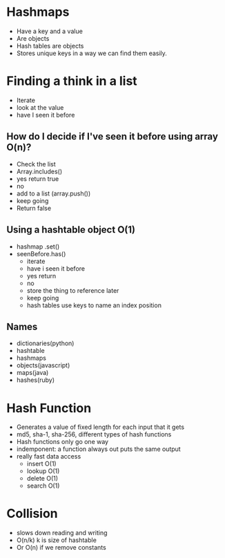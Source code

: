 # Hashmaps
- Have a key and a value
- Are objects
- Hash tables are objects
- Stores unique keys in a way we can find them easily.

# Finding a think in a list
- Iterate
- look at the value
- have I seen it before

## How do I decide if I've seen it before using array O(n)?
- Check the list
- Array.includes()
- yes return true
- no 
- add to a list (array.push())
- keep going
- Return false

## Using a hashtable object O(1)
- hashmap .set()
- seenBefore.has()
    - iterate
    - have i seen it before
    - yes return
    - no
    - store the thing to reference later
    - keep going
    - hash tables use keys to name an index position

## Names
- dictionaries(python)
- hashtable
- hashmaps
- objects(javascript)
- maps(java)
- hashes(ruby)

# Hash Function
- Generates a value of fixed length for each input that it gets
- md5, sha-1, sha-256, different types of hash functions
- Hash functions only go one way
- indemponent: a function always out puts the same output
- really fast data access
    - insert O(1)
    - lookup O(1)
    - delete O(1)
    - search O(1)

# Collision
- slows down reading and writing
- O(n/k) k is size of hashtable
- Or O(n) if we remove constants

